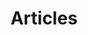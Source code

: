 ---
title: "Articles"
draft: false
# meta description
description : "Nos derniers articles. Certains sont biens."
---
